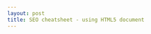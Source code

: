 ```yaml
---
layout: post
title: SEO cheatsheet - using HTML5 document
---
```


<script async src="//jsfiddle.net/xameeramir/0dthd7c4/embed/"></script>
